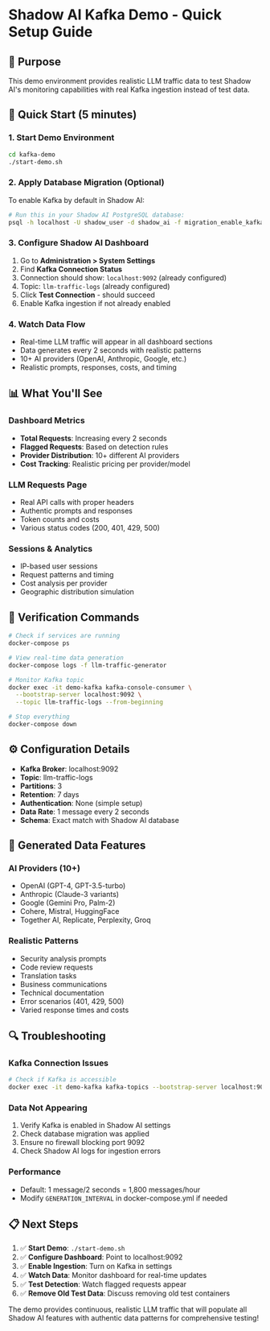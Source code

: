 # Shadow AI Kafka Demo - Quick Setup Guide

## 🎯 Purpose
This demo environment provides realistic LLM traffic data to test Shadow AI's monitoring capabilities with real Kafka ingestion instead of test data.

## 🚀 Quick Start (5 minutes)

### 1. Start Demo Environment
```bash
cd kafka-demo
./start-demo.sh
```

### 2. Apply Database Migration (Optional)
To enable Kafka by default in Shadow AI:
```bash
# Run this in your Shadow AI PostgreSQL database:
psql -h localhost -U shadow_user -d shadow_ai -f migration_enable_kafka_demo.sql
```

### 3. Configure Shadow AI Dashboard
1. Go to **Administration > System Settings**
2. Find **Kafka Connection Status**
3. Connection should show: `localhost:9092` (already configured)
4. Topic: `llm-traffic-logs` (already configured) 
5. Click **Test Connection** - should succeed
6. Enable Kafka ingestion if not already enabled

### 4. Watch Data Flow
- Real-time LLM traffic will appear in all dashboard sections
- Data generates every 2 seconds with realistic patterns
- 10+ AI providers (OpenAI, Anthropic, Google, etc.)
- Realistic prompts, responses, costs, and timing

## 📊 What You'll See

### Dashboard Metrics
- **Total Requests**: Increasing every 2 seconds
- **Flagged Requests**: Based on detection rules
- **Provider Distribution**: 10+ different AI providers
- **Cost Tracking**: Realistic pricing per provider/model

### LLM Requests Page
- Real API calls with proper headers
- Authentic prompts and responses
- Token counts and costs
- Various status codes (200, 401, 429, 500)

### Sessions & Analytics
- IP-based user sessions
- Request patterns and timing
- Cost analysis per provider
- Geographic distribution simulation

## 🔧 Verification Commands

```bash
# Check if services are running
docker-compose ps

# View real-time data generation
docker-compose logs -f llm-traffic-generator

# Monitor Kafka topic
docker exec -it demo-kafka kafka-console-consumer \
  --bootstrap-server localhost:9092 \
  --topic llm-traffic-logs --from-beginning

# Stop everything
docker-compose down
```

## ⚙️ Configuration Details

- **Kafka Broker**: localhost:9092
- **Topic**: llm-traffic-logs  
- **Partitions**: 3
- **Retention**: 7 days
- **Authentication**: None (simple setup)
- **Data Rate**: 1 message every 2 seconds
- **Schema**: Exact match with Shadow AI database

## 🎨 Generated Data Features

### AI Providers (10+)
- OpenAI (GPT-4, GPT-3.5-turbo)
- Anthropic (Claude-3 variants)
- Google (Gemini Pro, Palm-2)
- Cohere, Mistral, HuggingFace
- Together AI, Replicate, Perplexity, Groq

### Realistic Patterns
- Security analysis prompts
- Code review requests  
- Translation tasks
- Business communications
- Technical documentation
- Error scenarios (401, 429, 500)
- Varied response times and costs

## 🔍 Troubleshooting

### Kafka Connection Issues
```bash
# Check if Kafka is accessible
docker exec -it demo-kafka kafka-topics --bootstrap-server localhost:9092 --list
```

### Data Not Appearing
1. Verify Kafka is enabled in Shadow AI settings
2. Check database migration was applied
3. Ensure no firewall blocking port 9092
4. Check Shadow AI logs for ingestion errors

### Performance
- Default: 1 message/2 seconds = 1,800 messages/hour
- Modify `GENERATION_INTERVAL` in docker-compose.yml if needed

## 📋 Next Steps

1. ✅ **Start Demo**: `./start-demo.sh`
2. ✅ **Configure Dashboard**: Point to localhost:9092
3. ✅ **Enable Ingestion**: Turn on Kafka in settings
4. ✅ **Watch Data**: Monitor dashboard for real-time updates
5. ✅ **Test Detection**: Watch flagged requests appear
6. ✅ **Remove Old Test Data**: Discuss removing old test containers

The demo provides continuous, realistic LLM traffic that will populate all Shadow AI features with authentic data patterns for comprehensive testing!